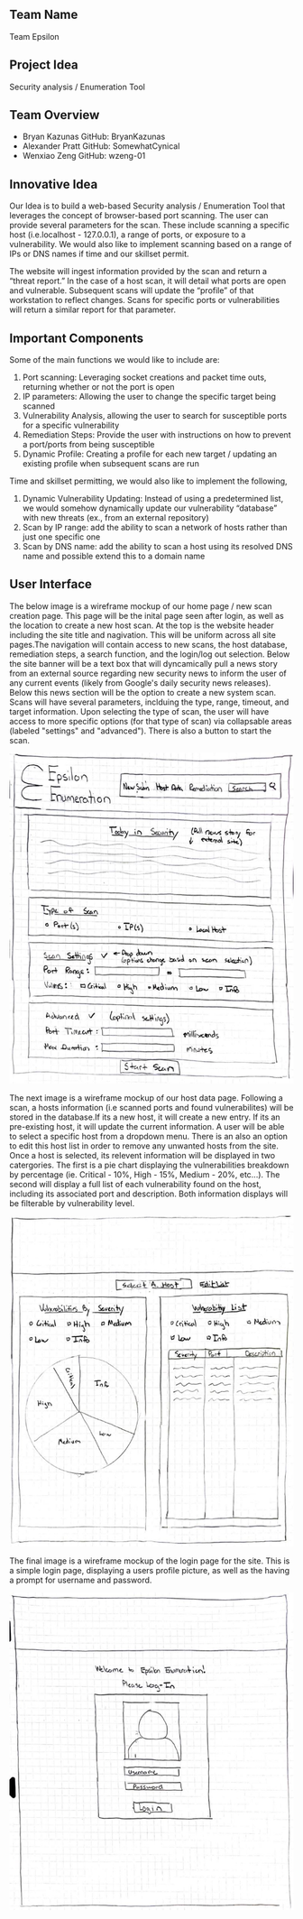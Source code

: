 Team Name
---------------------------------------------------------------------------------------------------------------------------------------------------------------------
Team Epsilon

Project Idea
---------------------------------------------------------------------------------------------------------------------------------------------------------------------
Security analysis / Enumeration Tool

Team Overview
--------------------------------------------------------------------------------------------------------------------------------------------------------------------

- Bryan Kazunas GitHub: BryanKazunas
- Alexander Pratt GitHub: SomewhatCynical
- Wenxiao Zeng GitHub: wzeng-01
 
Innovative Idea
-------------------------------------------------------------------------------------------------------------------------------------------------------------------

Our Idea is to build a web-based Security analysis / Enumeration Tool that leverages the concept of browser-based port scanning. The user can provide several parameters for the scan. These include scanning a specific host (i.e.localhost - 127.0.0.1), a range of ports, or exposure to a vulnerability. We would also like to implement scanning based on a range of IPs or DNS names if time and our skillset permit.

The website will ingest information provided by the scan and return a “threat report.” In the case of a host scan, it will detail what ports are open and vulnerable. Subsequent scans will update the “profile” of that workstation to reflect changes. Scans for specific ports or vulnerabilities will return a similar report for that parameter. 

Important Components
-------------------------------------------------------------------------------------------------------------------------------------------------------------------
Some of the main functions we would like to include are:

1. Port scanning: Leveraging socket creations and packet time outs, returning whether or not the port is open 
2. IP parameters: Allowing the user to change the specific target being scanned
3. Vulnerability Analysis, allowing the user to search for susceptible ports for a specific vulnerability
4. Remediation Steps: Provide the user with instructions on how to prevent a port/ports from being susceptible
5. Dynamic Profile: Creating a profile for each new target / updating an existing profile when subsequent scans are run

Time and skillset permitting, we would also like to implement the following,

1. Dynamic Vulnerability Updating: Instead of using a predetermined list, we would somehow dynamically update our vulnerability “database” with new threats (ex., from an external repository)
2. Scan by IP range: add the ability to scan a network of hosts rather than just one specific one
3. Scan by DNS name: add the ability to scan a host using its resolved DNS name and possible extend this to a domain name

User Interface
-------------------------------------------------------------------------------------------------------------------------------------------------------------------

The below image is a wireframe mockup of our home page / new scan creation page. This page will be the inital page seen after login, as well as the location to create a new host scan. At the top is the website header including the site title and nagivation. This
will be uniform across all site pages.The navigation will contain access to new scans, the host database, remediation steps, a search function, and the login/log out selection. Below the site banner will be a text box that will dyncamically pull a news story from an external source regarding new security news to inform the user of any current events (likely from Google's daily security news releases). Below this news section will be the option to create a new system scan. Scans will have several parameters, inclduing the type, range, timeout, and target information. Upon selecting the type of scan, the user will have access to more specific options (for that type of scan) via collapsable areas (labeled "settings" and "advanced"). There is also a button to start the scan.

![home_page_wireframe](/images/home_wireframe.JPG)

The next image is a wireframe mockup of our host data page. Following a scan, a hosts information (i.e scanned ports and found vulnerabilites) will be stored in the database.If its a new host, it will create a new entry. If its an pre-existing host, it will update the current information. A user will be able to select a specific host from a dropdown menu. There is an also an option to edit this host list in order to remove any unwanted hosts from the site. Once a host is selected, its relevent information  will be displayed in two catergories. The first is a pie chart displaying the vulnerabilities breakdown by percentage (ie. Critical - 10%, High - 15%, Medium - 20%, etc...). The second will display a full list of each vulnerability found on the host, including its associated port and description. Both information displays will be filterable by vulnerability level. 

![host_data_wireframe](/images/host_data_wireframe.JPG)

The final image is a wireframe mockup of the login page for the site. This is a simple login page, displaying a users profile picture, as well as the having a prompt for username and password. 

![login_wireframe](/images/login_wireframe.JPG)
